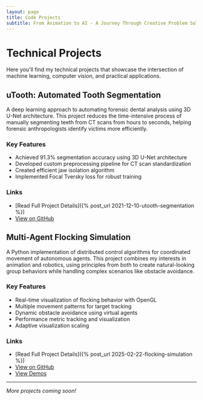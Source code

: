 ```yaml
---
layout: page
title: Code Projects
subtitle: From Animation to AI - A Journey Through Creative Problem Solving
---
```


# Technical Projects

Here you'll find my technical projects that showcase the intersection of machine learning, computer vision, and practical applications.

## uTooth: Automated Tooth Segmentation

A deep learning approach to automating forensic dental analysis using 3D U-Net architecture. This project reduces the time-intensive process of manually segmenting teeth from CT scans from hours to seconds, helping forensic anthropologists identify victims more efficiently.

### Key Features

* Achieved 91.3% segmentation accuracy using 3D U-Net architecture
* Developed custom preprocessing pipeline for CT scan standardization
* Created efficient jaw isolation algorithm
* Implemented Focal Tversky loss for robust training

### Links

* [Read Full Project Details]({% post_url 2021-12-10-utooth-segmentation %})
* [View on GitHub](https://github.com/PlayWeird/utooth)

## Multi-Agent Flocking Simulation

A Python implementation of distributed control algorithms for coordinated movement of autonomous agents. This project combines my interests in animation and robotics, using principles from both to create natural-looking group behaviors while handling complex scenarios like obstacle avoidance.

### Key Features

* Real-time visualization of flocking behavior with OpenGL
* Multiple movement patterns for target tracking
* Dynamic obstacle avoidance using virtual agents
* Performance metric tracking and visualization
* Adaptive visualization scaling

### Links

* [Read Full Project Details]({% post_url 2025-02-22-flocking-simulation %})
* [View on GitHub](https://github.com/PlayWeird/flock)
* [View Demos](https://youtube.com/playlist?list=PLALEfgo6zTwrBcTQs0qAeUh3c1HjtwVj-&si=-wO39mmgf8NNy1lF)
---

*More projects coming soon!*